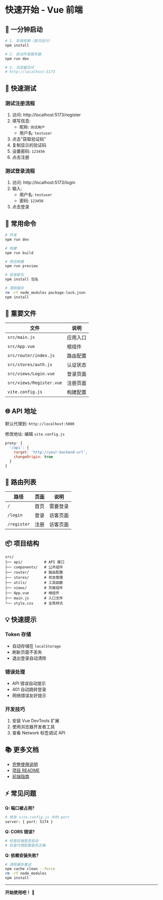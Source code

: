 # 快速开始 - Vue 前端

## 🚀 一分钟启动

```bash
# 1. 安装依赖（首次运行）
npm install

# 2. 启动开发服务器
npm run dev

# 3. 浏览器访问
# http://localhost:5173
```

## 📝 快速测试

### 测试注册流程

1. 访问: http://localhost:5173/register
2. 填写信息:
   - 昵称: `测试用户`
   - 用户名: `testuser`
3. 点击"获取验证码"
4. 复制显示的验证码
5. 设置密码: `123456`
6. 点击注册

### 测试登录流程

1. 访问: http://localhost:5173/login
2. 输入:
   - 用户名: `testuser`
   - 密码: `123456`
3. 点击登录

## 🔧 常用命令

```bash
# 开发
npm run dev

# 构建
npm run build

# 预览构建
npm run preview

# 安装新包
npm install 包名

# 清除缓存
rm -rf node_modules package-lock.json
npm install
```

## 📂 重要文件

| 文件 | 说明 |
|------|------|
| `src/main.js` | 应用入口 |
| `src/App.vue` | 根组件 |
| `src/router/index.js` | 路由配置 |
| `src/stores/auth.js` | 认证状态 |
| `src/views/Login.vue` | 登录页面 |
| `src/views/Register.vue` | 注册页面 |
| `vite.config.js` | 构建配置 |

## 🌐 API 地址

默认代理到: `http://localhost:5000`

修改地址: 编辑 `vite.config.js`

```javascript
proxy: {
  '/api': {
    target: 'http://your-backend-url',
    changeOrigin: true
  }
}
```

## 🎯 路由列表

| 路径 | 页面 | 说明 |
|------|------|------|
| `/` | 首页 | 需要登录 |
| `/login` | 登录 | 访客页面 |
| `/register` | 注册 | 访客页面 |

## 📦 项目结构

```
src/
├── api/          # API 接口
├── components/   # 公共组件
├── router/       # 路由配置
├── stores/       # 状态管理
├── utils/        # 工具函数
├── views/        # 页面组件
├── App.vue       # 根组件
├── main.js       # 入口文件
└── style.css     # 全局样式
```

## 💡 快速提示

### Token 存储
- 自动存储在 `localStorage`
- 刷新页面不丢失
- 退出登录自动清除

### 错误处理
- API 错误自动提示
- 401 自动跳转登录
- 网络错误友好提示

### 开发技巧
1. 安装 Vue DevTools 扩展
2. 使用浏览器开发者工具
3. 查看 Network 标签调试 API

## 📚 更多文档

- [完整使用说明](./使用说明.md)
- [项目 README](./README.md)
- [前端指南](../FRONTEND_GUIDE.md)

## ⚡ 常见问题

**Q: 端口被占用?**
```bash
# 修改 vite.config.js 中的 port
server: { port: 5174 }
```

**Q: CORS 错误?**
```bash
# 检查后端是否启动
# 检查代理配置是否正确
```

**Q: 依赖安装失败?**
```bash
# 清除缓存重试
npm cache clean --force
rm -rf node_modules
npm install
```

---

**开始使用吧！** 🎉
